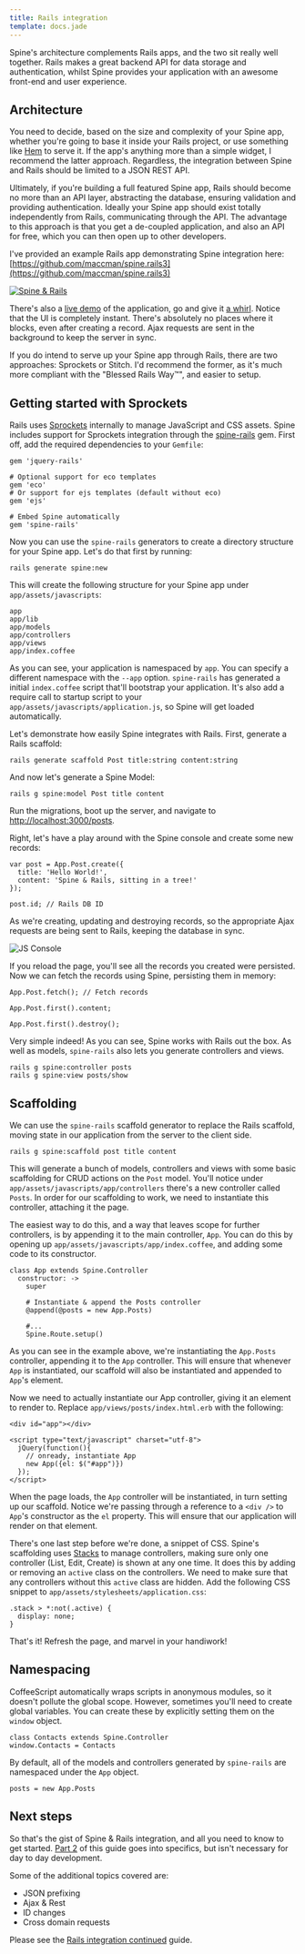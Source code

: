 ```yaml
---
title: Rails integration
template: docs.jade
---
```


Spine's architecture complements Rails apps, and the two sit really well together. Rails makes a great backend API for data storage and authentication, whilst Spine provides your application with an awesome front-end and user experience.

## Architecture

You need to decide, based on the size and complexity of your Spine app, whether you're going to base it inside your Rails project, or use something like [Hem](hem.html) to serve it. If the app's anything more than a simple widget, I recommend the latter approach. Regardless, the integration between Spine and Rails should be limited to a JSON REST API.

Ultimately, if you're building a full featured Spine app, Rails should become no more than an API layer, abstracting the database, ensuring validation and providing authentication. Ideally your Spine app should exist totally independently from Rails, communicating through the API. The advantage to this approach is that you get a de-coupled application, and also an API for free, which you can then open up to other developers.

I've provided an example Rails app demonstrating Spine integration here: [https://github.com/maccman/spine.rails3](https://github.com/maccman/spine.rails3)

[![Spine & Rails](https://lh5.googleusercontent.com/-I3Cig6gg0_w/ToHHN7OQg-I/AAAAAAAABaQ/Di0r0pLvitw/s400/Screen%252520Shot%2525202011-09-27%252520at%25252013.52.19.png)](https://github.com/maccman/spine.rails3)

There's also a [live demo](http://spine-rails3.herokuapp.com) of the application, go and give it [a whirl](http://spine-rails3.herokuapp.com). Notice that the UI is completely instant. There's absolutely no places where it blocks, even after creating a record. Ajax requests are sent in the background to keep the server in sync.  

If you do intend to serve up your Spine app through Rails, there are two approaches: Sprockets or Stitch. I'd recommend the former, as it's much more compliant with the "Blessed Rails Way™", and easier to setup.

## Getting started with Sprockets

Rails uses [Sprockets](https://github.com/sstephenson/sprockets) internally to manage JavaScript and CSS assets. Spine includes support for Sprockets integration through the [spine-rails](https://github.com/maccman/spine-rails) gem. First off, add the required dependencies to your `Gemfile`:

    gem 'jquery-rails'

    # Optional support for eco templates
    gem 'eco'
    # Or support for ejs templates (default without eco)
    gem 'ejs'

    # Embed Spine automatically
    gem 'spine-rails'

Now you can use the `spine-rails` generators to create a directory structure for your Spine app. Let's do that first by running:

    rails generate spine:new

This will create the following structure for your Spine app under `app/assets/javascripts`:

    app
    app/lib
    app/models
    app/controllers
    app/views
    app/index.coffee

As you can see, your application is namespaced by `app`. You can specify a different namespace with the `--app` option. `spine-rails` has generated a initial `index.coffee` script that'll bootstrap your application. It's also add a require call to startup script to your `app/assets/javascripts/application.js`, so Spine will get loaded automatically.

Let's demonstrate how easily Spine integrates with Rails. First, generate a Rails scaffold:

    rails generate scaffold Post title:string content:string

And now let's generate a Spine Model:

    rails g spine:model Post title content

Run the migrations, boot up the server, and navigate to [http://localhost:3000/posts](http://localhost:3000/posts).

Right, let's have a play around with the Spine console and create some new records:

    var post = App.Post.create({
      title: 'Hello World!',
      content: 'Spine & Rails, sitting in a tree!'
    });

    post.id; // Rails DB ID

As we're creating, updating and destroying records, so the appropriate Ajax requests are being sent to Rails, keeping the database in sync.

![JS Console](https://lh5.googleusercontent.com/-zL1pYFWsPyM/TqFrH_uY-qI/AAAAAAAABbk/rm72ewKZvvY/s600/Screen%252520Shot%2525202011-10-21%252520at%25252013.51.56.png)

If you reload the page, you'll see all the records you created were persisted. Now we can fetch the records using Spine, persisting them in memory:

    App.Post.fetch(); // Fetch records

    App.Post.first().content;

    App.Post.first().destroy();

Very simple indeed! As you can see, Spine works with Rails out the box. As well as models, `spine-rails` also lets you generate controllers and views.

    rails g spine:controller posts      
    rails g spine:view posts/show

## Scaffolding

We can use the `spine-rails` scaffold generator to replace the Rails scaffold, moving state in our application from the server to the client side.

    rails g spine:scaffold post title content

This will generate a bunch of models, controllers and views with some basic scaffolding for CRUD actions on the `Post` model. You'll notice under `app/assets/javascripts/app/controllers` there's a new controller called `Posts`. In order for our scaffolding to work, we need to instantiate this controller, attaching it the page.

The easiest way to do this, and a way that leaves scope for further controllers, is by appending it to the main controller, `App`. You can do this by opening up `app/assets/javascripts/app/index.coffee`, and adding some code to its constructor.

    class App extends Spine.Controller      
      constructor: ->
        super

        # Instantiate & append the Posts controller
        @append(@posts = new App.Posts)

        #...
        Spine.Route.setup()

As you can see in the example above, we're instantiating the `App.Posts` controller, appending it to the `App` controller. This will ensure that whenever `App` is instantiated, our scaffold will also be instantiated and appended to `App`'s element.

Now we need to actually instantiate our App controller, giving it an element to render to. Replace `app/views/posts/index.html.erb` with the following:

    <div id="app"></div>

    <script type="text/javascript" charset="utf-8">
      jQuery(function(){
        // onready, instantiate App
        new App({el: $("#app")})
      });
    </script>

When the page loads, the `App` controller will be instantiated, in turn setting up our scaffold. Notice we're passing through a reference to a `<div />` to `App`'s constructor as the `el` property. This will ensure that our application will render on that element.

There's one last step before we're done, a snippet of CSS. Spine's scaffolding uses [Stacks](manager.html) to manage controllers, making sure only one controller (List, Edit, Create) is shown at any one time. It does this by adding or removing an `active` class on the controllers. We need to make sure that any controllers without this `active` class are hidden. Add the following CSS snippet to `app/assets/stylesheets/application.css`:

    .stack > *:not(.active) {
      display: none;
    }

That's it! Refresh the page, and marvel in your handiwork!

## Namespacing

CoffeeScript automatically wraps scripts in anonymous modules, so it doesn't pollute the global scope. However, sometimes you'll need to create global variables. You can create these by explicitly setting them on the `window` object.

    class Contacts extends Spine.Controller
    window.Contacts = Contacts

By default, all of the models and controllers generated by `spine-rails` are namespaced under the `App` object.

    posts = new App.Posts

## Next steps

So that's the gist of Spine & Rails integration, and all you need to know to get started. [Part 2](rails_cont.html) of this guide goes into specifics, but isn't necessary for day to day development.

Some of the additional topics covered are:

* JSON prefixing
* Ajax & Rest
* ID changes
* Cross domain requests

Please see the [Rails integration continued](rails_cont.html) guide.

